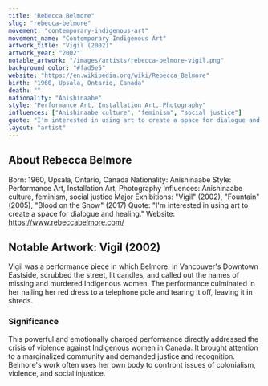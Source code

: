 ```yaml
---
title: "Rebecca Belmore"
slug: "rebecca-belmore"
movement: "contemporary-indigenous-art"
movement_name: "Contemporary Indigenous Art"
artwork_title: "Vigil (2002)"
artwork_year: "2002"
notable_artwork: "/images/artists/rebecca-belmore-vigil.png"
background_color: "#fad5e5"
website: "https://en.wikipedia.org/wiki/Rebecca_Belmore"
birth: "1960, Upsala, Ontario, Canada"
death: ""
nationality: "Anishinaabe"
style: "Performance Art, Installation Art, Photography"
influences: ["Anishinaabe culture", "feminism", "social justice"]
quote: "I'm interested in using art to create a space for dialogue and healing."
layout: "artist"
---
```


## About Rebecca Belmore

Born: 1960, Upsala, Ontario, Canada Nationality: Anishinaabe Style: Performance Art, Installation Art, Photography Influences: Anishinaabe culture, feminism, social justice Major Exhibitions: "Vigil" (2002), "Fountain" (2005), "Blood on the Snow" (2017) Quote: "I'm interested in using art to create a space for dialogue and healing." Website: https://www.rebeccabelmore.com/

## Notable Artwork: Vigil (2002)

Vigil was a performance piece in which Belmore, in Vancouver's Downtown Eastside, scrubbed the street, lit candles, and called out the names of missing and murdered Indigenous women. The performance culminated in her nailing her red dress to a telephone pole and tearing it off, leaving it in shreds.

### Significance

This powerful and emotionally charged performance directly addressed the crisis of violence against Indigenous women in Canada. It brought attention to a marginalized community and demanded justice and recognition. Belmore's work often uses her own body to confront issues of colonialism, violence, and social injustice.
